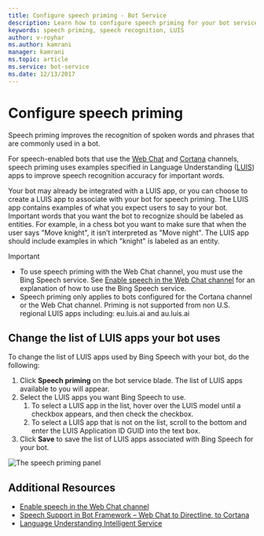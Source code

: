 ```yaml
---
title: Configure speech priming - Bot Service
description: Learn how to configure speech priming for your bot service using the Azure Portal.
keywords: speech priming, speech recognition, LUIS
author: v-royhar
ms.author: kamrani
manager: kamrani
ms.topic: article
ms.service: bot-service
ms.date: 12/13/2017
---
```


# Configure speech priming

Speech priming improves the recognition of spoken words and phrases that are commonly used in a bot.

For speech-enabled bots that use the [Web Chat](bot-service-channel-connect-wechat.md) and [Cortana](~/bot-service-channel-connect-cortana.md) channels, speech priming uses examples specified in Language Understanding ([LUIS](~/https://www.luis.ai/)) apps to improve speech recognition accuracy for important words.

Your bot may already be integrated with a LUIS app, or you can choose to create a LUIS app to associate with your bot for speech priming. The LUIS app contains examples of what you expect users to say to your bot. Important words that you want the bot to recognize should be labeled as entities. For example, in a chess bot you want to make sure that when the user says "Move knight", it isn’t interpreted as "Move night". The LUIS app should include examples in which "knight" is labeled as an entity.

> [!IMPORTANT]
> - To use speech priming with the Web Chat channel, you must use the Bing Speech service. See [Enable speech in the Web Chat channel](bot-service-channel-connect-webchat-speech.md) for an explanation of how to use the Bing Speech service.
> - Speech priming only applies to bots configured for the Cortana channel or the Web Chat channel. Priming is not supported from non U.S. regional LUIS apps including: eu.luis.ai and au.luis.ai

## Change the list of LUIS apps your bot uses

To change the list of LUIS apps used by Bing Speech with your bot, do the following:

1. Click **Speech priming** on the bot service blade. The list of LUIS apps available to you will appear.
1. Select the LUIS apps you want Bing Speech to use.
    1. To select a LUIS app in the list, hover over the LUIS model until a checkbox appears, and then check the checkbox.
    1. To select a LUIS app that is not on the list, scroll to the bottom and enter the LUIS Application ID GUID into the text box.
1. Click **Save** to save the list of LUIS apps associated with Bing Speech for your bot.

![The speech priming panel](~/media/bot-service-manage-speech-priming/speech-priming.png)

## Additional Resources

- [Enable speech in the Web Chat channel](~/bot-service-channel-connect-webchat-speech.md)
- [Speech Support in Bot Framework – Web Chat to Directline, to Cortana](https://blog.botframework.com/2017/06/26/Speech-To-Text/)
- [Language Understanding Intelligent Service](https://www.luis.ai)

